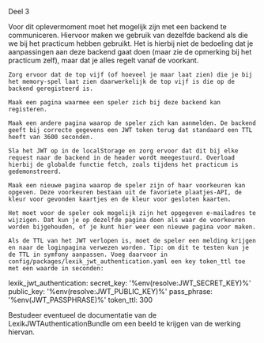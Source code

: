 Deel 3

Voor dit oplevermoment moet het mogelijk zijn met een backend te communiceren. Hiervoor maken we gebruik van dezelfde backend als die we bij het practicum hebben gebruikt. Het is hierbij niet de bedoeling dat je aanpassingen aan deze backend gaat doen (maar zie de opmerking bij het practicum zelf), maar dat je alles regelt vanaf de voorkant.

    Zorg ervoor dat de top vijf (of hoeveel je maar laat zien) die je bij het memory-spel laat zien daarwerkelijk de top vijf is die op de backend geregisteerd is.

    Maak een pagina waarmee een speler zich bij deze backend kan registeren.

    Maak een andere pagina waarop de speler zich kan aanmelden. De backend geeft bij correcte gegevens een JWT token terug dat standaard een TTL heeft van 3600 seconden.

    Sla het JWT op in de localStorage en zorg ervoor dat dit bij elke request naar de backend in de header wordt meegestuurd. Overload hierbij de globalde functie fetch, zoals tijdens het practicum is gedemonstreerd.

    Maak een nieuwe pagina waarop de speler zijn of haar voorkeuren kan opgeven. Deze voorkeuren bestaan uit de favoriete plaatjes-API, de kleur voor gevonden kaartjes en de kleur voor gesloten kaarten.

    Het moet voor de speler ook mogelijk zijn het opgegeven e-mailadres te wijzigen. Dat kun je op dezelfde pagina doen als waar de voorkeuren worden bijgehouden, of je kunt hier weer een nieuwe pagina voor maken.

    Als de TTL van het JWT verlopen is, moet de speler een melding krijgen en naar de loginpagina verwezen worden. Tip: om dit te testen kun je de TTL in symfony aanpassen. Voeg daarvoor in config/packages/lexik_jwt_authentication.yaml een key token_ttl toe met een waarde in seconden:

lexik_jwt_authentication:
    secret_key: '%env(resolve:JWT_SECRET_KEY)%'
    public_key: '%env(resolve:JWT_PUBLIC_KEY)%'
    pass_phrase: '%env(JWT_PASSPHRASE)%'
    token_ttl: 300

Bestudeer eventueel de documentatie van de LexikJWTAuthenticationBundle om een beeld te krijgen van de werking hiervan.